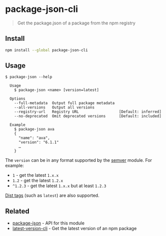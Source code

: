# package-json-cli

> Get the package.json of a package from the npm registry

## Install

```sh
npm install --global package-json-cli
```

## Usage

```
$ package-json --help

  Usage
    $ package-json <name> [version=latest]

  Options
    --full-metadata  Output full package metadata
    --all-versions   Output all versions
    --registry-url   Registry URL                  [Default: inferred]
    --no-deprecated  Omit deprecated versions      [Default: included]

  Example
    $ package-json ava
    {
      "name": "ava",
      "version": "6.1.1"
      …
    }
```

The `version` can be in any format supported by the [semver](https://github.com/npm/node-semver) module. For example:

- `1` - get the latest `1.x.x`
- `1.2` - get the latest `1.2.x`
- `^1.2.3` - get the latest `1.x.x` but at least `1.2.3`

[Dist tags](https://docs.npmjs.com/adding-dist-tags-to-packages) (such as `latest`) are also supported.

## Related

- [package-json](https://github.com/sindresorhus/package-json) - API for this module
- [latest-version-cli](https://github.com/sindresorhus/latest-version-cli) - Get the latest version of an npm package
